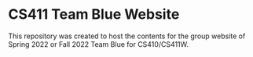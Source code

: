 # CS411 Team Blue Website

This repository was created to host the contents for the group website of Spring 2022 or Fall 2022 Team Blue for CS410/CS411W.
